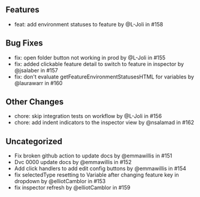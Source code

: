 ## Features

- feat: add environment statuses to feature by @L-Joli in #158

## Bug Fixes

- fix: open folder button not working in prod by @L-Joli in #155
- fix: added clickable feature detail to switch to feature in inspector by @jsalaber in #157
- fix: don't evaluate getFeatureEnvironmentStatusesHTML for variables by @laurawarr in #160

## Other Changes

- chore: skip integration tests on workflow by @L-Joli in #156
- chore: add indent indicators to the inspector view by @nsalamad in #162



## Uncategorized

- Fix broken github action to update docs by @emmawillis in #151
- Dvc 0000 update docs by @emmawillis in #152
- Add click handlers to add edit config buttons by @emmawillis in #154
- fix selectedType resetting to Variable after changing feature key in dropdown by @elliotCamblor in #153
- fix inspector refresh by @elliotCamblor in #159

